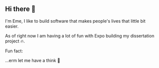 ## Hi there 👋

I'm Eme, I like to build software that makes people's lives that little bit easier.

As of right now I am having a lot of fun with Expo building my dissertation project 🔥.

Fun fact:

...erm let me have a think 🤔
<!--
**eusvii/eusvii** is a ✨ _special_ ✨ repository because its `README.md` (this file) appears on your GitHub profile.

Here are some ideas to get you started:

- 🔭 I’m currently working on ...
- 🌱 I’m currently learning ...
- 👯 I’m looking to collaborate on ...
- 🤔 I’m looking for help with ...
- 💬 Ask me about ...
- 📫 How to reach me: ...
- 😄 Pronouns: ...
- ⚡ Fun fact: ...
-->
